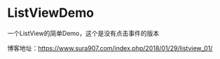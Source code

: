# ListViewDemo

一个ListView的简单Demo，这个是没有点击事件的版本

博客地址：https://www.sura907.com/index.php/2018/01/29/listview_01/

